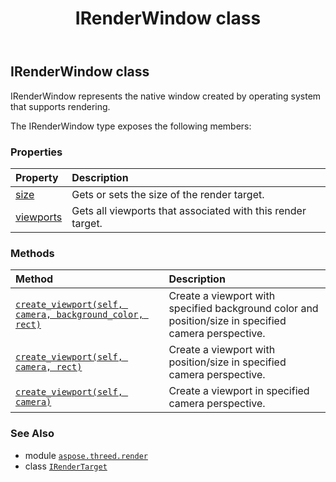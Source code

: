 ﻿---
title: IRenderWindow class
second_title: Aspose.3D for Python via .NET API References
description: 
type: docs
weight: 140
url: /python-net/aspose.threed.render/irenderwindow/
is_root: false
---

## IRenderWindow class

IRenderWindow represents the native window created by operating system that supports rendering.



The IRenderWindow type exposes the following members:

### Properties
| Property | Description |
| :- | :- |
| [size](/3d/python-net/aspose.threed.render/irenderwindow/size) | Gets or sets the size of the render target. |
| [viewports](/3d/python-net/aspose.threed.render/irenderwindow/viewports) | Gets all viewports that associated with this render target. |


### Methods
| Method | Description |
| :- | :- |
| [`create_viewport(self, camera, background_color, rect)`](/3d/python-net/aspose.threed.render/irenderwindow/create_viewport/#aspose.threed.entities.camera-aspose.threed.utilities.vector3-aspose.threed.utilities.relativerectangle) | Create a viewport with specified background color and position/size in specified camera perspective. |
| [`create_viewport(self, camera, rect)`](/3d/python-net/aspose.threed.render/irenderwindow/create_viewport/#aspose.threed.entities.camera-aspose.threed.utilities.relativerectangle) | Create a viewport with position/size in specified camera perspective. |
| [`create_viewport(self, camera)`](/3d/python-net/aspose.threed.render/irenderwindow/create_viewport/#aspose.threed.entities.camera) | Create a viewport in specified camera perspective. |



### See Also
* module [`aspose.threed.render`](..)
* class [`IRenderTarget`](/3d/python-net/aspose.threed.render/irendertarget)
